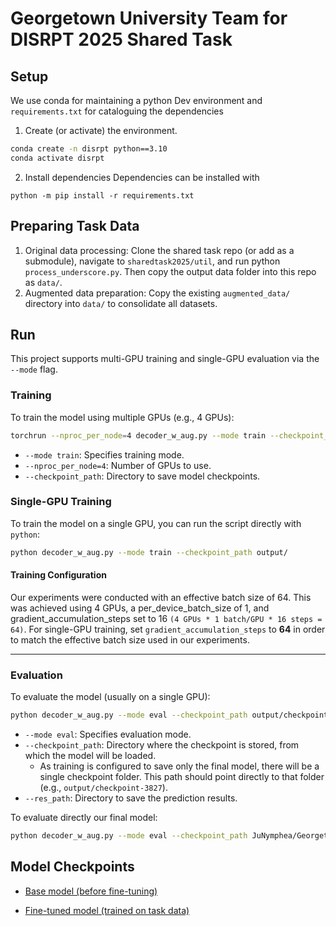 # Georgetown University Team for DISRPT 2025 Shared Task

## Setup

We use conda for maintaining a python Dev environment and `requirements.txt` for cataloguing the dependencies
1. Create (or activate) the environment.
```bash
conda create -n disrpt python==3.10
conda activate disrpt
```

2. Install dependencies
Dependencies can be installed with
```
python -m pip install -r requirements.txt
```

## Preparing Task Data
1. Original data processing: Clone the shared task repo (or add as a submodule), navigate to `sharedtask2025/util`, and run python `process_underscore.py`. Then copy the output data folder into this repo as `data/`.
2. Augmented data preparation: Copy the existing `augmented_data/` directory into `data/` to consolidate all datasets.


## Run

This project supports multi-GPU training and single-GPU evaluation via the `--mode` flag.

### Training

To train the model using multiple GPUs (e.g., 4 GPUs):

```bash
torchrun --nproc_per_node=4 decoder_w_aug.py --mode train --checkpoint_path output/
```

* `--mode train`: Specifies training mode.
* `--nproc_per_node=4`: Number of GPUs to use.
* `--checkpoint_path`: Directory to save model checkpoints.

### Single-GPU Training

To train the model on a single GPU, you can run the script directly with `python`:

```bash
python decoder_w_aug.py --mode train --checkpoint_path output/
```

#### Training Configuration
Our experiments were conducted with an effective batch size of 64. This was achieved using 4 GPUs, a per_device_batch_size of 1, and gradient_accumulation_steps set to 16 `(4 GPUs * 1 batch/GPU * 16 steps = 64)`.
For single-GPU training, set `gradient_accumulation_steps` to **64** in order to match the effective batch size used in our experiments.

---

### Evaluation

To evaluate the model (usually on a single GPU):

```bash
python decoder_w_aug.py --mode eval --checkpoint_path output/checkpoint-3827 --res_path res/
```

* `--mode eval`: Specifies evaluation mode.
* `--checkpoint_path`: Directory where the checkpoint is stored, from which the model will be loaded. 
  * As training is configured to save only the final model, there will be a single checkpoint folder. This path should point directly to that folder (e.g., `output/checkpoint-3827`).
* `--res_path`: Directory to save the prediction results.

To evaluate directly our final model:

```bash
python decoder_w_aug.py --mode eval --checkpoint_path JuNymphea/Georgetown-qwen3-4B-finetuned-for-disrpt2025 --res_path res/
```

## Model Checkpoints
- [Base model (before fine-tuning)](https://huggingface.co/JuNymphea/Georgetown-qwen3-4B-pruned-for-disrpt2025)

- [Fine-tuned model (trained on task data)](https://huggingface.co/JuNymphea/Georgetown-qwen3-4B-finetuned-for-disrpt2025)

